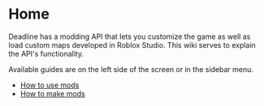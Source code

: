 # Home

Deadline has a modding API that lets you customize the game as well as load custom maps developed in Roblox Studio. This wiki serves to explain the API's functionality.

Available guides are on the left side of the screen or in the sidebar menu.

-   [How to use mods](using-mods.md)
-   [How to make mods](making-mods.md)
